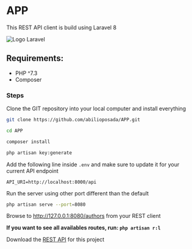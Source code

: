 # APP

This REST API client is build using Laravel 8

![Logo Laravel](https://raw.githubusercontent.com/laravel/art/master/logo-lockup/5%20SVG/2%20CMYK/1%20Full%20Color/laravel-logolockup-cmyk-red.svg "Logo Laravel")

## Requirements:

- PHP ^7.3
- Composer

### Steps

Clone the GIT repository into your local computer and install everything

```bash
git clone https://github.com/abilioposada/APP.git

cd APP

composer install

php artisan key:generate
```

Add the following line inside `.env` and make sure to update it for your current API endpoint

```
API_URI=http://localhost:8000/api
```

Run the server using other port different than the default

```bash
php artisan serve --port=8080
```

Browse to http://127.0.0.1:8080/authors from your REST client

**If you want to see all availables routes, run: `php artisan r:l`**

Download the [REST API](URL: "https://github.com/abilioposada/API" ) for this project